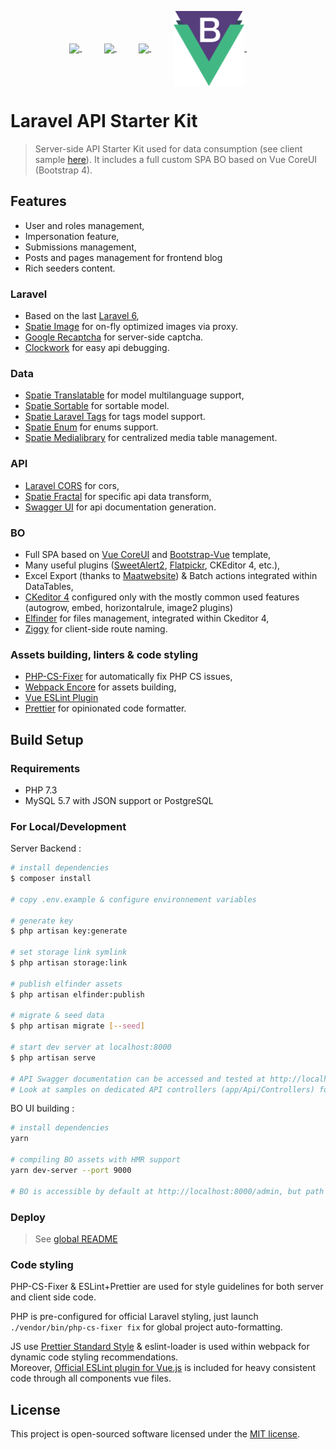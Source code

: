 <p align="center">
<a href="https://laravel.com/" target="_blank">
<img align="center" height="120" src="https://cdn.worldvectorlogo.com/logos/laravel-2.svg"/>
</a>
&nbsp;&nbsp;&nbsp;&nbsp;&nbsp;&nbsp;&nbsp;&nbsp;
<a href="https://swagger.io/" target="_blank">
<img align="center" height="120" src="https://seeklogo.com/images/S/swagger-logo-A49F73BAF4-seeklogo.com.png"/>
</a>
&nbsp;&nbsp;&nbsp;&nbsp;&nbsp;&nbsp;&nbsp;&nbsp;
<a href="https://coreui.io/vue/" target="_blank">
<img align="center" height="140" src="https://avatars1.githubusercontent.com/u/36859861"/>
</a>
&nbsp;&nbsp;&nbsp;&nbsp;&nbsp;&nbsp;&nbsp;&nbsp;
<a href="https://bootstrap-vue.js.org/" target="_blank">
<img align="center" height="120" src="https://raw.githubusercontent.com/bootstrap-vue/bootstrap-vue/dev/static/logo.png">
</a>
&nbsp;&nbsp;&nbsp;&nbsp;&nbsp;&nbsp;&nbsp;&nbsp;
</p>

# Laravel API Starter Kit

> Server-side API Starter Kit used for data consumption (see client sample [here](../client/README.md)). It includes a full custom SPA BO based on Vue CoreUI (Bootstrap 4).

## Features

* User and roles management,
* Impersonation feature,
* Submissions management,
* Posts and pages management for frontend blog
* Rich seeders content.

### Laravel

* Based on the last [Laravel 6](https://laravel.com/),
* [Spatie Image](https://github.com/spatie/image) for on-fly optimized images via proxy.
* [Google Recaptcha](https://github.com/google/recaptcha) for server-side captcha.
* [Clockwork](https://github.com/itsgoingd/clockwork) for easy api debugging.

### Data

* [Spatie Translatable](https://github.com/spatie/laravel-translatable) for model multilanguage support,
* [Spatie Sortable](https://github.com/spatie/eloquent-sortable) for sortable model.
* [Spatie Laravel Tags](https://github.com/spatie/laravel-tags) for tags model support.
* [Spatie Enum](https://github.com/spatie/enum) for enums support.
* [Spatie Medialibrary](https://github.com/spatie/laravel-medialibrary) for centralized media table management.

### API

* [Laravel CORS](https://github.com/barryvdh/laravel-cors) for cors,
* [Spatie Fractal](https://github.com/spatie/laravel-fractal) for specific api data transform,
* [Swagger UI](https://github.com/darkaonline/l5-swagger) for api documentation generation.

### BO

* Full SPA based on [Vue CoreUI](https://github.com/coreui/coreui-free-vue-admin-template) and [Bootstrap-Vue](https://bootstrap-vue.js.org) template,
* Many useful plugins ([SweetAlert2](https://limonte.github.io/sweetalert2/), [Flatpickr](https://chmln.github.io/flatpickr/), CKEditor 4, etc.),
* Excel Export (thanks to [Maatwebsite](https://github.com/Maatwebsite/Laravel-Excel)) & Batch actions integrated within DataTables,
* [CKeditor 4](https://ckeditor.com/ckeditor-4/) configured only with the mostly common used features (autogrow, embed, horizontalrule, image2 plugins)
* [Elfinder](barryvdh/laravel-elfinder) for files management, integrated within Ckeditor 4,
* [Ziggy](https://github.com/tightenco/ziggy) for client-side route naming.

### Assets building, linters & code styling

* [PHP-CS-Fixer](https://github.com/FriendsOfPHP/PHP-CS-Fixer) for automatically fix PHP CS issues,
* [Webpack Encore](https://github.com/symfony/webpack-encore) for assets building,
* [Vue ESLint Plugin](https://github.com/vuejs/eslint-plugin-vue)
* [Prettier](https://github.com/prettier/prettier) for opinionated code formatter.

## Build Setup

### Requirements

* PHP 7.3
* MySQL 5.7 with JSON support or PostgreSQL

### For Local/Development

Server Backend :

``` bash
# install dependencies
$ composer install

# copy .env.example & configure environnement variables

# generate key
$ php artisan key:generate

# set storage link symlink
$ php artisan storage:link

# publish elfinder assets
$ php artisan elfinder:publish

# migrate & seed data
$ php artisan migrate [--seed]

# start dev server at localhost:8000
$ php artisan serve

# API Swagger documentation can be accessed and tested at http://localhost:8000/api/documentation
# Look at samples on dedicated API controllers (app/Api/Controllers) for enpoints and transformers (app/Transformers) for models in order to know how to build it
```

BO UI building :

``` bash
# install dependencies
yarn

# compiling BO assets with HMR support
yarn dev-server --port 9000

# BO is accessible by default at http://localhost:8000/admin, but path can be customized via APP_ADMIN_PATH environment variable
```

### Deploy

> See [global README](../#deploy)

### Code styling

PHP-CS-Fixer & ESLint+Prettier are used for style guidelines for both server and client side code.

PHP is pre-configured for official Laravel styling, just launch `./vendor/bin/php-cs-fixer fix` for global project auto-formatting.

JS use [Prettier Standard Style](https://github.com/prettier/prettier/) & eslint-loader is used within webpack for dynamic code styling recommendations.  
Moreover, [Official ESLint plugin for Vue.js](https://github.com/vuejs/eslint-plugin-vue) is included for heavy consistent code through all components vue files.

## License

This project is open-sourced software licensed under the [MIT license](https://adr1enbe4udou1n.mit-license.org).
